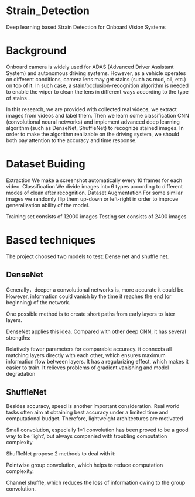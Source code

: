 # Strain_Detection
Deep learning based Strain Detection for Onboard Vision Systems 

# Background
Onboard camera is widely used for ADAS (Advanced Driver Assistant System) and autonomous driving systems. However, as a vehicle operates on different conditions, camera lens may get stains (such as mud, oil, etc.) on top of it. In such case, a stain/occlusion-recognition algorithm is needed to enable the wiper to clean the lens in different ways according to the type of stains . 

In this research, we are provided with collected real videos, we extract images from videos and label them. Then we learn some classification CNN (convolutional neural networks) and  implement advanced deep learning algorithm (such as DenseNet, ShuffleNet) to recognize stained images. In order to make the algorithm realizable on the driving system, we should both pay attention to the accuracy and time response.

# Dataset Buiding
Extraction
We make a screenshot automatically every 10 frames for each video.
Classification
We divide images  into 6 types according to different modes of clean after recognition.
Dataset Augmentation
For some similar images we randomly flip them up-down or left-right in order to improve generalization ability of the model.

Training set consists of 12000 images
Testing set consists of 2400 images

# Based techniques
The project choosed two models to test: Dense net and shuffle net.

## DenseNet
Generally，deeper a convolutional networks is, more accurate it could be. However, information could vanish by the time it reaches the end (or beginning) of the network.

One possible method is to create short paths from early layers to later layers.

DenseNet applies this idea. Compared with other deep CNN, it has several strengths:

Relatively fewer parameters for comparable accuracy.
it connects all matching layers directly with each other, which ensures maximum information flow between layers. 
It has a regularizing effect, which makes it easier to train.
It relieves problems of gradient vanishing and model degradation

## ShuffleNet
Besides accuracy, speed is another important consideration. Real world tasks often aim at obtaining best accuracy under a limited time and computational budget. Therefore,  lightweight architectures are motivated

Small convolution, especially 1*1 convolution has been proved to be a good way to be ‘light’, but always companied with troubling computation complexity
 
ShuffleNet propose 2 methods to deal with it:

Pointwise group convolution, which helps to reduce computation complexity.

Channel shuffle, which reduces the loss of information owing to the group convolution.


